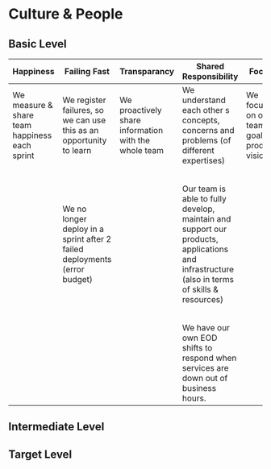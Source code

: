 Culture & People
=============================

Basic Level
-------------

|Happiness               |Failing Fast          |Transparancy          |Shared Responsibility |Focus                 |Self Organization     |
|------------------------|----------------------|----------------------|----------------------|----------------------|----------------------|
|We measure & share team happiness each sprint |We register failures, so we can use this as an opportunity to learn| We proactively share information with the whole team | We understand each other s concepts, concerns and problems (of different expertises) | We focus on our team goal & product vision | We plan our activities together with the PO |
| |We no longer deploy in a sprint after 2 failed deployments (error budget) | |Our team is able to fully develop, maintain and support our products, applications and infrastructure (also in terms of skills & resources)| |Our team understands the boundaries in terms of resources, cooperation with other teams and departments, decision making policy and information flow|
| | | |We have our own EOD shifts to respond when services are down out of business hours.| |We know the team KPIs|


Intermediate Level
-------------


Target Level
-------------
